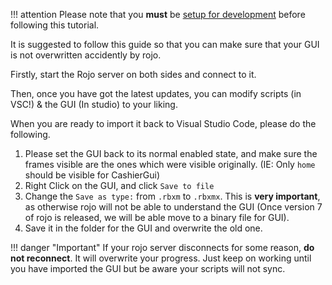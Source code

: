 !!! attention
    Please note that you **must** be [setup for development](../contributing/setup.md) before following this tutorial. 

It is suggested to follow this guide so that you can make sure that your GUI is not overwritten accidently by rojo.

Firstly, start the Rojo server on both sides and connect to it.

Then, once you have got the latest updates, you can modify scripts (in VSC!) & the GUI (In studio) to your liking.

When you are ready to import it back to Visual Studio Code, please do the following.

1. Please set the GUI back to its normal enabled state, and make sure the frames visible are the ones which were visible originally. (IE: Only `home` should be visible for CashierGui)
2. Right Click on the GUI, and click `Save to file`
3. Change the `Save as type:` from `.rbxm` to `.rbxmx`. This is __very important__, as otherwise rojo will not be able to understand the GUI (Once version 7 of rojo is released, we will be able move to a binary file for GUI).
4. Save it in the folder for the GUI and overwrite the old one.


!!! danger "Important"
    If your rojo server disconnects for some reason, **__do not reconnect__**. It will overwrite your progress. Just keep on working until you have imported the GUI but be aware your scripts will not sync.
